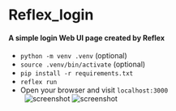 # Reflex_login
#### A simple login Web UI page created by Reflex 
- `python -m venv .venv` (optional)
- `source .venv/bin/activate` (optional)
- `pip install -r requirements.txt`
- `reflex run`
- Open your browser and visit `localhost:3000`<br/>
  &nbsp;
![screenshot](https://i.meee.com.tw/MfdHw8R.png)
![screenshot](https://i.meee.com.tw/YYeSsQm.png)
